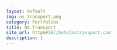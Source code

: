 ```yaml
---
layout: default
img: ns_transport.png
category: Portfolios
title: NS Transport
site_url: http&#58//boholnstransport.com
description: |
---
```

